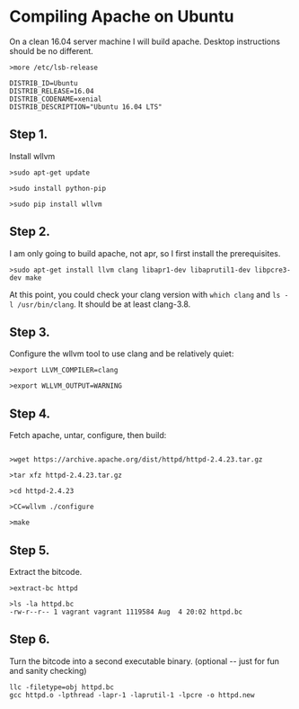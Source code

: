 # Compiling Apache on Ubuntu


On a clean 16.04 server machine I will build apache.  Desktop instructions should be no different.

```
>more /etc/lsb-release

DISTRIB_ID=Ubuntu
DISTRIB_RELEASE=16.04
DISTRIB_CODENAME=xenial
DISTRIB_DESCRIPTION="Ubuntu 16.04 LTS"
```


## Step 1.

Install wllvm

```
>sudo apt-get update

>sudo install python-pip

>sudo pip install wllvm
```

## Step 2.

I am only going to build apache, not apr, so I first install the prerequisites.

```
>sudo apt-get install llvm clang libapr1-dev libaprutil1-dev libpcre3-dev make

```

At this point, you could check your clang version with `which clang` and `ls -l /usr/bin/clang`.
It should be at least clang-3.8.

## Step 3.

  Configure the wllvm tool to use clang and be relatively quiet:

```
>export LLVM_COMPILER=clang

>export WLLVM_OUTPUT=WARNING
```

## Step 4.

 Fetch apache, untar, configure, then build:

```

>wget https://archive.apache.org/dist/httpd/httpd-2.4.23.tar.gz

>tar xfz httpd-2.4.23.tar.gz

>cd httpd-2.4.23

>CC=wllvm ./configure

>make
```

## Step 5.

Extract the bitcode.

```
>extract-bc httpd

>ls -la httpd.bc
-rw-r--r-- 1 vagrant vagrant 1119584 Aug  4 20:02 httpd.bc
```

## Step 6.  

Turn the bitcode into a second executable binary. (optional -- just for fun and sanity checking)

```
llc -filetype=obj httpd.bc
gcc httpd.o -lpthread -lapr-1 -laprutil-1 -lpcre -o httpd.new
```
